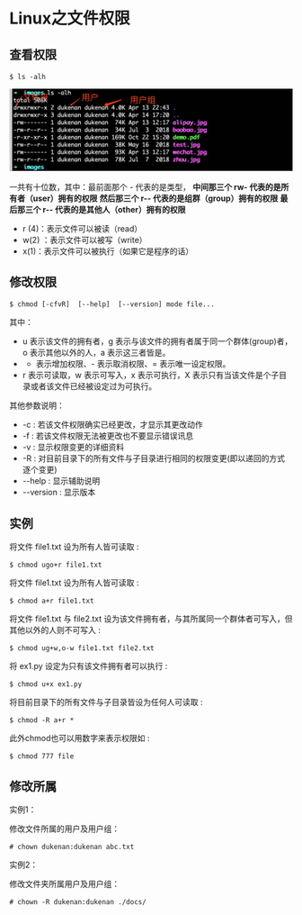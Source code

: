 #   Linux之文件权限

## 查看权限

```shell
$ ls -alh
```

![ls查看](../_media/images/ls_alh.jpg)

一共有十位数，其中：最前面那个 - 代表的是类型，
**中间那三个 rw- 代表的是所有者（user）拥有的权限**
**然后那三个 r-- 代表的是组群（group）拥有的权限**
**最后那三个 r-- 代表的是其他人（other）拥有的权限**

- r (4)：表示文件可以被读（read）
- w(2) ：表示文件可以被写（write）
- x(1)：表示文件可以被执行（如果它是程序的话）

## 修改权限

```shell
$ chmod [-cfvR]  [--help]  [--version] mode file...
```

 其中：

- u 表示该文件的拥有者，g 表示与该文件的拥有者属于同一个群体(group)者，o 表示其他以外的人，a 表示这三者皆是。
- + 表示增加权限、- 表示取消权限、= 表示唯一设定权限。
- r 表示可读取，w 表示可写入，x 表示可执行，X 表示只有当该文件是个子目录或者该文件已经被设定过为可执行。

其他参数说明：

*   -c : 若该文件权限确实已经更改，才显示其更改动作
*   -f : 若该文件权限无法被更改也不要显示错误讯息
*   -v : 显示权限变更的详细资料
*   -R : 对目前目录下的所有文件与子目录进行相同的权限变更(即以递回的方式逐个变更)
*   --help : 显示辅助说明
*   --version : 显示版本

##  实例

将文件 file1.txt 设为所有人皆可读取 :
```shell
$ chmod ugo+r file1.txt
```

将文件 file1.txt 设为所有人皆可读取 :

```shell
$ chmod a+r file1.txt
```

将文件 file1.txt 与 file2.txt 设为该文件拥有者，与其所属同一个群体者可写入，但其他以外的人则不可写入 :

```shell
$ chmod ug+w,o-w file1.txt file2.txt
```

将 ex1.py 设定为只有该文件拥有者可以执行 :

```shell
$ chmod u+x ex1.py
```

将目前目录下的所有文件与子目录皆设为任何人可读取 :

```shell
$ chmod -R a+r *
```

此外chmod也可以用数字来表示权限如 :

```shell
$ chmod 777 file
```



## 修改所属

实例1：

修改文件所属的用户及用户组：

```shell
# chown dukenan:dukenan abc.txt
```

实例2：  

修改文件夹所属用户及用户组：

```shell
# chown -R dukenan:dukenan ./docs/
```



